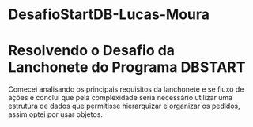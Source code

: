 # DesafioStartDB-Lucas-Moura
# Resolvendo o Desafio da Lanchonete do Programa DBSTART
<p>
  Comecei analisando os principais requisitos da lanchonete e se fluxo de ações e conclui que pela complexidade seria necessário utilizar uma estrutura de dados que permitisse 
  hierarquizar e organizar os pedidos, assim optei por usar objetos.
</p>
